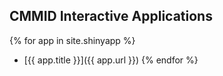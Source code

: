 ## CMMID Interactive Applications
{% for app in site.shinyapp %}
 - [{{ app.title }}]({{ app.url }})
{% endfor %}

